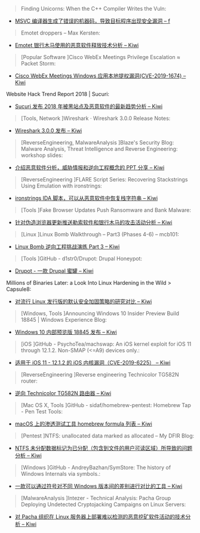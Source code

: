 > Finding Unicorns: When the C++ Compiler Writes the Vuln: 



* [MSVC 编译器生成了错误的机器码，导致目标程序出现安全漏洞 – f](https://www.thezdi.com/blog/2019/2/28/finding-unicorns-when-the-c-compiler-writes-the-vuln)



> Emotet droppers – Max Kersten: 



* [Emotet 银行木马使用的恶意软件释放技术分析 – Kiwi](https://maxkersten.nl/binary-analysis-course/malware-analysis/emotet-droppers/)



> [Popular Software ]Cisco WebEx Meetings Privilege Escalation ≈ Packet Storm: 



* [Cisco WebEx Meetings Windows 应用本地提权漏洞(CVE-2019-1674) – Kiwi](https://packetstormsecurity.com/files/151914)



Website Hack Trend Report 2018 | Sucuri: 


* [Sucuri 发布 2018 年被黑站点及恶意软件的最新趋势分析 – Kiwi](https://sucur.it/2EC5Pz5)



> [Tools, Network ]Wireshark · Wireshark 3.0.0 Release Notes: 


* [Wireshark 3.0.0 发布 – Kiwi](https://www.wireshark.org/docs/relnotes/wireshark-3.0.0.html)



> [ReverseEngineering, MalwareAnalysis ]Blaze's Security Blog: Malware Analysis, Threat Intelligence and Reverse Engineering: workshop slides: 


* [介绍恶意软件分析，威胁情报和逆向工程概念的 PPT 分享 – Kiwi](https://bartblaze.blogspot.co.uk/2018/02/malware-analysis-threat-intelligence.html)



> [ReverseEngineering ]FLARE Script Series: Recovering Stackstrings Using Emulation with ironstrings: 


* [ironstrings IDA 脚本，可以从恶意软件中恢复栈字符串 – Kiwi](http://www.fireeye.com/blog/threat-research/2019/02/recovering-stackstrings-using-emulation-with-ironstrings.html)



> [Tools ]Fake Browser Updates Push Ransomware and Bank Malware: 


* [ 针对伪造浏览器更新推送勒索软件和银行木马的攻击活动分析 – Kiwi](https://sucur.it/2BXvnoR)



> [Linux ]Linux Bomb Walkthrough – Part3 (Phases 4-6) – mcb101: 



* [Linux Bomb 逆向工程挑战演练 Part 3 – Kiwi](https://mcb101.blog/2019/02/27/linux-bomb-walkthrough-part3-phases-4-6/)



> [Tools ]GitHub - d1str0/Drupot: Drupal Honeypot: 



* [ Drupot - 一款 Drupal 蜜罐 – Kiwi](https://github.com/d1str0/drupot)



Millions of Binaries Later: a Look Into Linux Hardening in the Wild > Capsule8: 



* [对流行 Linux 发行版的默认安全加固策略的研究对比 – Kiwi](https://capsule8.com/blog/millions-of-binaries-later-a-look-into-linux-hardening-in-the-wild/)



> [Windows, Tools ]Announcing Windows 10 Insider Preview Build 18845 | Windows Experience Blog: 


* [Windows 10 内部预览版 18845 发布 – Kiwi](http://aka.ms/skip18845)



> [iOS ]GitHub - PsychoTea/machswap: An iOS kernel exploit for iOS 11 through 12.1.2. Non-SMAP (<=A9) devices only.: 



* [适用于 iOS 11 - 12.1.2 的 iOS 内核漏洞（CVE-2019-6225）  – Kiwi](https://github.com/PsychoTea/machswap)



> [ReverseEngineering ]Reverse engineering Technicolor TG582N router: 



* [逆向 Technicolor TG582N 路由器 – Kiwi](https://blog.kartone.ninja/2019/02/07/reverse-engineering-the-router-technicolor-tg582n/)



> [Mac OS X, Tools ]GitHub - sidaf/homebrew-pentest: Homebrew Tap - Pen Test Tools: 



* [ macOS 上的渗透测试工具 homebrew formula 列表 – Kiwi](https://github.com/sidaf/homebrew-pentest)



> [Pentest ]NTFS: unallocated data marked as allocated – My DFIR Blog: 



* [NTFS 未分配数据标记为已分配（包含到文件的用户可读区域）所导致的问题分析 – Kiwi](https://dfir.ru/2019/02/28/ntfs-unallocated-data-marked-as-allocated/)



> [Windows ]GitHub - AndreyBazhan/SymStore: The history of Windows Internals via symbols.: 



* [一款可以通过符号对不同 Windows 版本间的差别进行对比的工具 – Kiwi](https://github.com/AndreyBazhan/SymStore)



> [MalwareAnalysis ]Intezer - Technical Analysis: Pacha Group Deploying Undetected Cryptojacking Campaigns on Linux Servers: 



* [对 Pacha 组织在 Linux 服务器上部署难以检测的恶意挖矿软件活动的技术分析 – Kiwi](https://www.intezer.com/blog-technical-analysis-pacha-group/)

